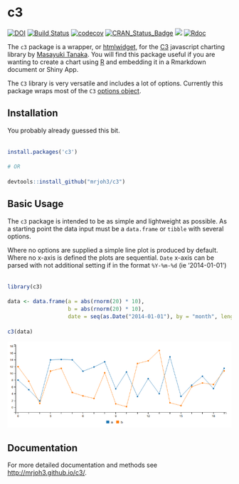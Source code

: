 c3
================

[![DOI](https://zenodo.org/badge/60614778.svg)](https://zenodo.org/badge/latestdoi/60614778)
[![Build
Status](https://travis-ci.org/mrjoh3/c3.svg?branch=master)](https://travis-ci.org/mrjoh3/c3)
[![codecov](https://codecov.io/gh/mrjoh3/c3/branch/master/graph/badge.svg)](https://codecov.io/gh/mrjoh3/c3)
[![CRAN\_Status\_Badge](http://www.r-pkg.org/badges/version/c3)](http://cran.r-project.org/package=c3/)
[![](http://cranlogs.r-pkg.org/badges/c3)](http://cran.r-project.org/package=c3)
[![Rdoc](http://www.rdocumentation.org/badges/version/c3)](http://www.rdocumentation.org/packages/c3)

The `c3` package is a wrapper, or
[htmlwidget](http://www.htmlwidgets.org/), for the
[C3](http://c3js.org/) javascript charting library by [Masayuki
Tanaka](https://github.com/masayuki0812). You will find this package
useful if you are wanting to create a chart using
[R](https://www.r-project.org/) and embedding it in a Rmarkdown document
or Shiny App.

The `C3` library is very versatile and includes a lot of options.
Currently this package wraps most of the `C3` [options
object](http://c3js.org/reference.html).

## Installation

You probably already guessed this bit.

``` r

install.packages('c3')

# OR

devtools::install_github("mrjoh3/c3")
```

## Basic Usage

The `c3` package is intended to be as simple and lightweight as
possible. As a starting point the data input must be a `data.frame` or
`tibble` with several options.

Where no options are supplied a simple line plot is produced by default.
Where no x-axis is defined the plots are sequential. `Date` x-axis can
be parsed with not additional setting if in the format `%Y-%m-%d` (ie
‘2014-01-01’)

``` r

library(c3)

data <- data.frame(a = abs(rnorm(20) * 10),
                   b = abs(rnorm(20) * 10),
                   date = seq(as.Date("2014-01-01"), by = "month", length.out = 20))

c3(data)
```

![](man/figures/simple_fig.png)

## Documentation

For more detailed documentation and methods see
<http://mrjoh3.github.io/c3/>.
